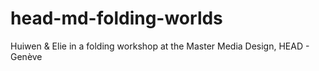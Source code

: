 # head-md-folding-worlds
Huiwen &amp; Elie in a folding workshop at the Master Media Design, HEAD - Genève
